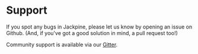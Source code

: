 # Support

If you spot any bugs in Jackpine, please let us know by opening an issue on Github. (And, if you've got a good solution in mind, a pull request too!)

Community support is available via our [Gitter](https://gitter.im/jackpine-wp/community).
